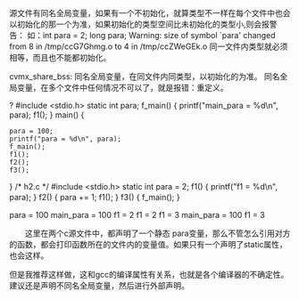 源文件有同名全局变量，如果有一个不初始化，就算类型不一样在每个文件中也会以初始化的那一个为准，如果初始化的类型空间比未初始化的类型小,则会报警告：
如：int para = 2; long para;
Warning: size of symbol `para' changed from 8 in /tmp/ccG7Ghmg.o to 4 in /tmp/ccZWeGEk.o
同一文件内类型就必须相等，而且也不能都初始化。

cvmx_share_bss:
同名全局变量，在同文件内同类型，以初始化的为准。 
同名全局变量，在多个文件中任何情况不可以了，就是报错：重定义。

?
#include <stdio.h>
static int para;
f_main()
{
    printf("main_para = %d\n", para);
    f1();
}
main()
{
     
    para = 100;
    printf("para = %d\n", para);
    f_main();
    f1();
    f2();
    f3();
}
/* h2.c */
#include <stdio.h>
static int para = 2;
f1()
{
    printf("f1 = %d\n", para);
}
f2()
{
    para += 1;
    f1();
}
f3()
{
    f_main();
}
　　

para = 100
main_para = 100
f1 = 2
f1 = 2
f1 = 3
main_para = 100
f1 = 3

　　这里在两个c源文件中，都声明了一个静态 para变量，那么不管怎么引用对方的函数，都会打印函数所在的文件内的变量值。如果只有一个声明了static属性，也会这样。

但是我推荐这样做，这和gcc的编译属性有关系，也就是各个编译器的不确定性。建议还是声明不同名全局变量，然后进行外部声明。


